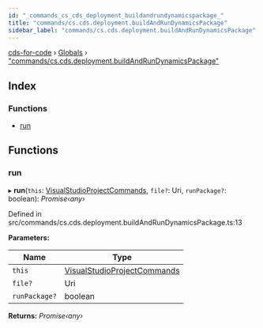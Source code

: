 ```yaml
---
id: "_commands_cs_cds_deployment_buildandrundynamicspackage_"
title: "commands/cs.cds.deployment.buildAndRunDynamicsPackage"
sidebar_label: "commands/cs.cds.deployment.buildAndRunDynamicsPackage"
---
```


[cds-for-code](../index.md) › [Globals](../globals.md) › ["commands/cs.cds.deployment.buildAndRunDynamicsPackage"](_commands_cs_cds_deployment_buildandrundynamicspackage_.md)

## Index

### Functions

* [run](_commands_cs_cds_deployment_buildandrundynamicspackage_.md#run)

## Functions

###  run

▸ **run**(`this`: [VisualStudioProjectCommands](../classes/_components_dotnetcore_dotnetprojectmanager_.visualstudioprojectcommands.md), `file?`: Uri, `runPackage?`: boolean): *Promise‹any›*

Defined in src/commands/cs.cds.deployment.buildAndRunDynamicsPackage.ts:13

**Parameters:**

Name | Type |
------ | ------ |
`this` | [VisualStudioProjectCommands](../classes/_components_dotnetcore_dotnetprojectmanager_.visualstudioprojectcommands.md) |
`file?` | Uri |
`runPackage?` | boolean |

**Returns:** *Promise‹any›*
